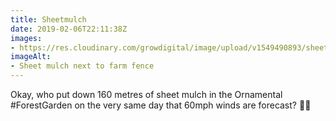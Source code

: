 ```yaml
---
title: Sheetmulch
date: 2019-02-06T22:11:38Z
images: 
- https://res.cloudinary.com/growdigital/image/upload/v1549490893/sheetmulch-6EF6A903.jpg
imageAlt: 
- Sheet mulch next to farm fence
---
```


Okay, who put down 160 metres of sheet mulch in the Ornamental #ForestGarden on the very same day that 60mph winds are forecast? 🤦‍♂️
